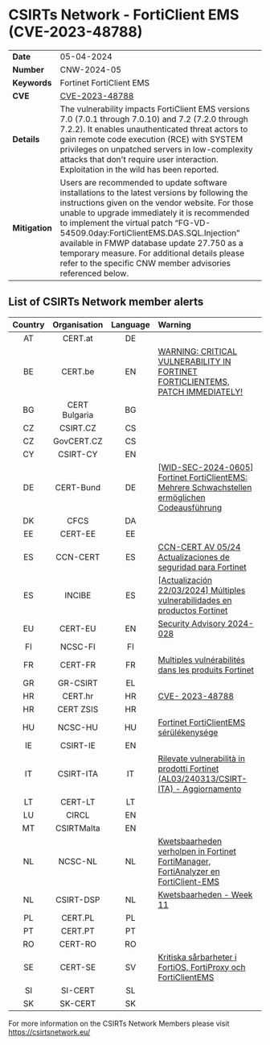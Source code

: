 # CSIRTs Network - FortiClient EMS (CVE-2023-48788)

|   |   |
|---|---|
| **Date** | 05-04-2024 |
| **Number** | CNW-2024-05 | 
| **Keywords** | Fortinet FortiClient EMS | 
| **CVE** | [CVE-2023-48788](https://fortiguard.fortinet.com/psirt/FG-IR-24-007) | 
| **Details** | The vulnerability impacts FortiClient EMS versions 7.0 (7.0.1 through 7.0.10) and 7.2 (7.2.0 through 7.2.2). It enables unauthenticated threat actors to gain remote code execution (RCE) with SYSTEM privileges on unpatched servers in low-complexity attacks that don't require user interaction. Exploitation in the wild has been reported. |
| **Mitigation** | Users are recommended to update software installations to the latest versions by following the instructions given on the vendor website. For those unable to upgrade immediately it is recommended to implement the virtual patch “FG-VD-54509.0day:FortiClientEMS.DAS.SQL.Injection” available in FMWP database update 27.750 as a temporary measure. For additional details please refer to the specific CNW member advisories referenced below. |

## List of CSIRTs Network member alerts

| Country | Organisation | Language | Warning |
| :-----: | :----------: | :------: | :------ |                                                                                                       
| AT | CERT.at | DE | |
| BE | CERT.be | EN | [WARNING: CRITICAL VULNERABILITY IN FORTINET FORTICLIENTEMS, PATCH IMMEDIATELY!](https://cert.be/en/advisory/warning-critical-vulnerability-fortinet-forticlientems-patch-immediately) |
| BG | CERT Bulgaria | BG | |
| CZ | CSIRT.CZ | CS | |
| CZ | GovCERT.CZ | CS | |
| CY | CSIRT-CY | EN | |
| DE | CERT-Bund | DE | [[WID-SEC-2024-0605] Fortinet FortiClientEMS: Mehrere Schwachstellen ermöglichen Codeausführung](https://wid.cert-bund.de/portal/wid/securityadvisory?name=WID-SEC-2024-0605) |
| DK | CFCS | DA | |
| EE | CERT-EE | EE | |
| ES | CCN-CERT | ES | [CCN-CERT AV 05/24 Actualizaciones de seguridad para Fortinet](https://www.ccn-cert.cni.es/es/seguridad-al-dia/avisos-ccn-cert/12922-ccn-cert-av-04-24-actualizaciones-de-seguridad-para-fortinet.html) |
| ES | INCIBE | ES | [[Actualización 22/03/2024] Múltiples vulnerabilidades en productos Fortinet](https://www.incibe.es/incibe-cert/alerta-temprana/avisos/multiples-vulnerabilidades-en-productos-fortinet-0) |
| EU | CERT-EU | EN | [Security Advisory 2024-028](https://cert.europa.eu/publications/security-advisories/2024-028/) |
| FI | NCSC-FI | FI | |
| FR | CERT-FR | FR | [Multiples vulnérabilités dans les produits Fortinet](https://www.cert.ssi.gouv.fr/avis/CERTFR-2024-AVI-0212/) |
| GR | GR-CSIRT | EL | |
| HR | CERT.hr | HR | [CVE- 2023-48788](https://cve.cert.hr/cve/CVE-2023-48788) |
| HR | CERT ZSIS | HR | |
| HU | NCSC-HU | HU | [Fortinet FortiClientEMS sérülékenysége](https://nki.gov.hu/figyelmeztetesek/cve-serulekenysegek/cve-2023-48788/) |
| IE | CSIRT-IE | EN | |
| IT | CSIRT-ITA | IT | [Rilevate vulnerabilità in prodotti Fortinet (AL03/240313/CSIRT-ITA) - Aggiornamento](https://www.csirt.gov.it/contenuti/rilevate-vulnerabilita-in-prodotti-fortinet-al03-240313-csirt-ita) |
| LT | CERT-LT | LT | |
| LU | CIRCL | EN | |
| MT | CSIRTMalta | EN | |
| NL | NCSC-NL | NL | [Kwetsbaarheden verholpen in Fortinet FortiManager, FortiAnalyzer en FortiClient-EMS](https://advisories.ncsc.nl/advisory?id=NCSC-2024-0128) |
| NL | CSIRT-DSP | NL | [Kwetsbaarheden - Week 11](https://csirtdsp.nl/nieuws/kwetsbaarheden-week-11-2) |
| PL | CERT.PL | PL | |
| PT | CERT.PT | PT | |
| RO | CERT-RO | RO | |
| SE | CERT-SE | SV | [Kritiska sårbarheter i FortiOS, FortiProxy och FortiClientEMS](https://www.cert.se/2024/03/kritiska-sarbarheter-i-fortios-och-fortiproxy.html) |
| SI | SI-CERT | SL | |
| SK | SK-CERT | SK | |

 

For more information on the CSIRTs Network Members please visit https://csirtsnetwork.eu/ 
